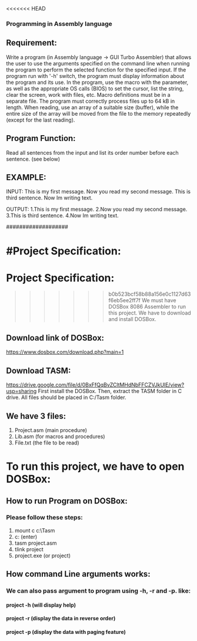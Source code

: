 <<<<<<< HEAD
### Programming in Assembly language ###

## Requirement:

Write a program (in Assembly language -> GUI Turbo Assembler) that allows the user to use the arguments specified on the command line when running the program to perform the selected function for the specified input.
If the program run with '-h' switch, the program must display information about the program and its use.
In the program, use the macro with the parameter, as well as the appropriate OS calls (BIOS) to set the cursor, list the string, clear the screen, work with files, etc. Macro definitions must be in a separate file. 
The program must correctly process files up to 64 kB in length. When reading, use an array of a suitable size (buffer), while the entire size of the array will be moved from the file to the memory repeatedly (except for the last reading).


## Program Function:
Read all sentences from the input and list its order number before each sentence. (see below)

## EXAMPLE:
INPUT:
This is my first message. Now you read my second message. This is third sentence. Now Im writing text.

OUTPUT:
1.This is my first message. 2.Now you read my second message. 3.This is third sentence. 4.Now Im writing text.


###################

#Project Specification:
=======
# Project Specification:
>>>>>>> b0b523bcf58b88a156e0c1127d63f6eb5ee2ff7f
We must have DOSBox 8086 Assembler to run this project.
We have to download and install DOSBox.
## Download link of DOSBox:
https://www.dosbox.com/download.php?main=1
## Download TASM:
https://drive.google.com/file/d/0BxFfQqBvZCltMHdNbFFCZVJkUlE/view?usp=sharing
First install the DOSBox.
Then, extract the TASM folder in C drive.
All files should be placed in C:/Tasm folder.
## We have 3 files:
1.	Project.asm 	(main procedure)
2.	Lib.asm		(for macros and procedures)
3.	File.txt		(the file to be read)

# To run this project, we have to open DOSBox:
## How to run Program on DOSBox:
### Please follow these steps:
1.	mount c c:\Tasm
2.	c: (enter)
3.	tasm project.asm
4.	tlink project
5.	project.exe (or project)

## How command Line arguments works:
### We can also pass argument to program using -h, -r and -p. like:
#### project -h (will display help)
#### project -r (display the data in reverse order)
#### project -p (display the data with paging feature)
